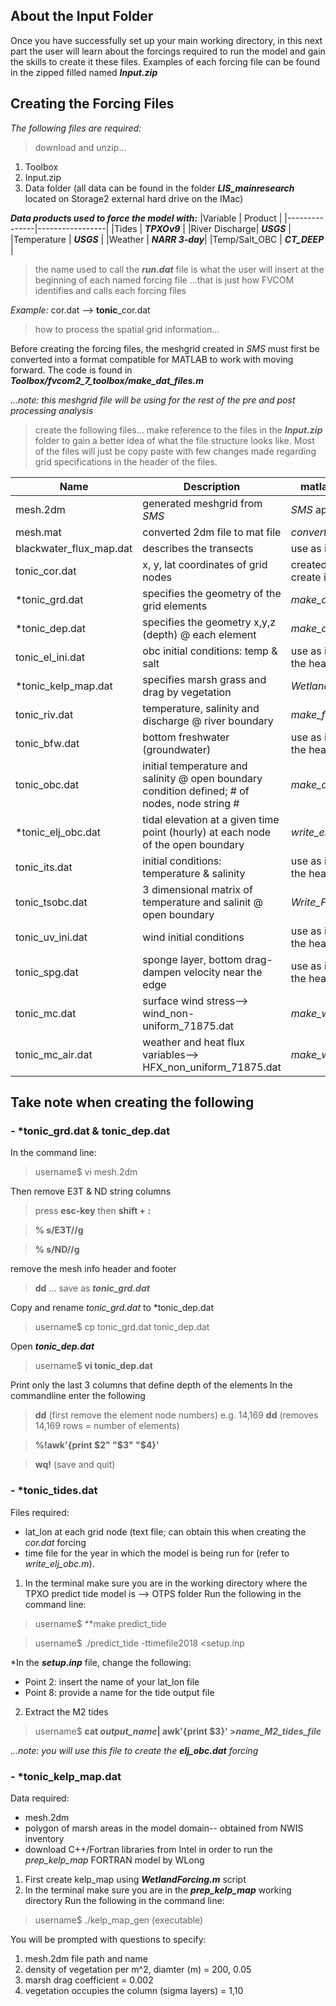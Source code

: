## About the Input Folder

Once you have successfully set up your main working directory, in this next part the user will learn about the forcings required to run the model and gain the skills to create it these files. Examples of each forcing file can be found in the zipped filled named ***Input.zip***

## Creating the Forcing Files 

*The following files are required:*
> download and unzip...
1. Toolbox
2. Input.zip
3. Data folder (all data can be found in the folder ***LIS_mainresearch*** located on Storage2 external hard drive on the IMac)

***Data products used to force the model with:***
|Variable       | Product         |
|---------------|-----------------|
|Tides          | ***TPXOv9***    |
|River Discharge| ***USGS***      |
|Temperature    | ***USGS***      | 
|Weather        | ***NARR 3-day***|
|Temp/Salt_OBC  | ***CT_DEEP***   |

> the name used to call the ***run.dat*** file is what the user will insert at the beginning of each named forcing file
...that is just how FVCOM identifies and calls each forcing files

*Example:*
cor.dat --> **tonic**_cor.dat

> how to process the spatial grid information...

Before creating the forcing files, the meshgrid created in *SMS* must first be converted into a format compatible for MATLAB to work with moving forward. The code is found in ***Toolbox/fvcom2_7_toolbox/make_dat_files.m***

*...note: this meshgrid file will be using for the rest of the pre and post processing analysis*

> create the following files... make reference to the files in the ***Input.zip*** folder to gain a better idea of what the file structure looks like. Most of the files will just be copy paste with few changes made regarding grid specifications in the header of the files. 

|Name         |Description                                          | matlab script/app used      |
|-------------|-----------------------------------------------------|-----------------------------|
|mesh.2dm     | generated meshgrid from *SMS*                       | *SMS* application on vmware |
|mesh.mat     | converted 2dm file to mat file                      | *convert_2dm2mat.m*         |
|blackwater_flux_map.dat| describes the transects                   | use as is;                  |
|tonic_cor.dat| x, y, lat coordinates of grid nodes                              | created from *tonic_grd.dat*; create in terminal |
|*tonic_grd.dat| specifies the geometry of the grid elements         | *make_dat_files.m*          |
|*tonic_dep.dat| specifies the geometry x,y,z (depth) @ each element | *make_dat_files.m*          |
|tonic_el_ini.dat| obc initial conditions: temp & salt            | use as is; make changes to the header|
|*tonic_kelp_map.dat| specifies marsh grass and drag by vegetation   | *WetlandForcing.m*         |
|tonic_riv.dat     | temperature, salinity and discharge @ river boundary |*make_fvcom2_7_rivers.m* |
|tonic_bfw.dat     | bottom freshwater (groundwater)                | use as is; make changes to the header|
|tonic_obc.dat     | initial temperature and salinity @ open boundary condition defined; # of nodes, node string # | *make_dat_files.m* |
|*tonic_elj_obc.dat | tidal elevation at a given time point (hourly) at each node of the open boundary| *write_elj_obc.m* |
|tonic_its.dat     | initial conditions: temperature & salinity                 | use as is; make changes to the header|
|tonic_tsobc.dat   | 3 dimensional matrix of temperature and salinit @ open boundary       | *Write_FVCOM_tsobc.m* |
|tonic_uv_ini.dat  | wind initial conditions                            | use as is; make changes to the header|
|tonic_spg.dat     | sponge layer, bottom drag- dampen velocity near the edge    | use as is; make changes to the header|
|tonic_mc.dat      | surface wind stress--> wind_non-uniform_71875.dat | *make_weather_fvcom2_7.m*|
|tonic_mc_air.dat  | weather and heat flux variables--> HFX_non_uniform_71875.dat| *make_weather_fvcom2_7.m* |

## Take note when creating the following
### - *tonic_grd.dat & tonic_dep.dat 
In the command line:
> username$ vi mesh.2dm

Then remove E3T & ND string columns
> press **esc-key** then **shift + :**

> **% s/E3T//g**

>  **% s/ND//g**

remove the mesh info header and footer
> **dd**
... save as ***tonic_grd.dat***

Copy and rename *tonic_grd.dat* to *tonic_dep.dat
> username$ cp tonic_grd.dat tonic_dep.dat 

Open ***tonic_dep.dat*** 
> username$ **vi tonic_dep.dat**

Print only the last 3 columns that define depth of the elements
In the commandline enter the following
> **dd** (first remove the element node numbers)
e.g. 14,169 **dd** (removes 14,169 rows = number of elements)

> **%!awk'{print $2" "$3" "$4}'**

> **wq!** (save and quit)

### - *tonic_tides.dat
Files required:
- lat_lon at each grid node (text file; can obtain this when creating the *cor.dat* forcing
- time file for the year in which the model is being run for (refer to *write_elj_obc.m*). 

1. In the terminal make sure you are in the working directory where the TPXO predict tide model is --> OTPS folder
Run the following in the command line:
> username$ **make predict_tide 

> username$ ./predict_tide -ttimefile2018 <setup.inp

*In the ***setup.inp*** file, change the following:
- Point 2: insert the name of your lat_lon file
- Point 8: provide a name for the tide output file

2. Extract the M2 tides
> username$ **cat *output_name*| awk'{print $3}' >*name_M2_tides_file***

*...note: you will use this file to create the **elj_obc.dat** forcing*

### - *tonic_kelp_map.dat

Data required:
- mesh.2dm
- polygon of marsh areas in the model domain-- obtained from NWIS inventory
- download C++/Fortran libraries from Intel in order to run the *prep_kelp_map* FORTRAN model by WLong

1. First create kelp_map using ***WetlandForcing.m*** script
2. In the terminal make sure you are in the ***prep_kelp_map*** working directory 
Run the following in the command line:
> username$ ./kelp_map_gen (executable)

You will be prompted with questions to specify:
1. mesh.2dm file path and name
2. density of vegetation per m^2, diamter (m) =  200, 0.05
3. marsh drag coefficient = 0.002
4. vegetation occupies the column (sigma layers) = 1,10




